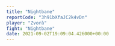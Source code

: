 ```yaml
---
title: "Nightbane"
reportCode: "3h91bXfaJC2k4vDn"
player: "Zvorà"
fight: "Nightbane"
date: 2021-09-02T19:09:04.426000+00:00
---
```

